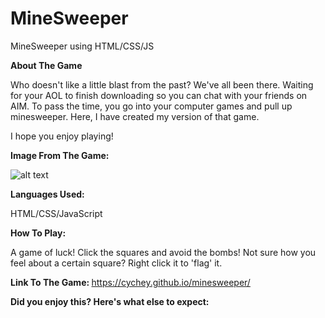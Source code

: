 # MineSweeper
MineSweeper using HTML/CSS/JS


<strong>About The Game</strong>

Who doesn't like a little blast from the past? We've all been there. Waiting for your AOL to finish downloading so you can chat with your friends on AIM. To pass the time, you go into your computer games and pull up minesweeper. Here, I have created my version of that game. 

I hope you enjoy playing!

<strong>Image From The Game: </strong>

![alt text](https://i.imgur.com/CbEgfQL.png) 

<strong>Languages Used:</strong>

HTML/CSS/JavaScript


<strong>How To Play: </strong>

A game of luck! Click the squares and avoid the bombs! Not sure how you feel about a certain square? Right click it to 'flag' it.

<strong>Link To The Game: </strong>
https://cychey.github.io/minesweeper/

<strong>Did you enjoy this? Here's what else to expect: </strong>
